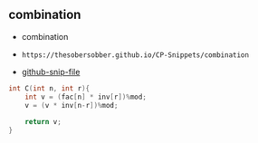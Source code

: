 
## combination

- combination
- ```
  https://thesobersobber.github.io/CP-Snippets/combination
  ```
- [github-snip-file](https://github.com/theSoberSobber/CP-Snippets/blob/main/snippets.json#L327)

```cpp
int C(int n, int r){
    int v = (fac[n] * inv[r])%mod;
    v = (v * inv[n-r])%mod;
    
    return v;
}

```
